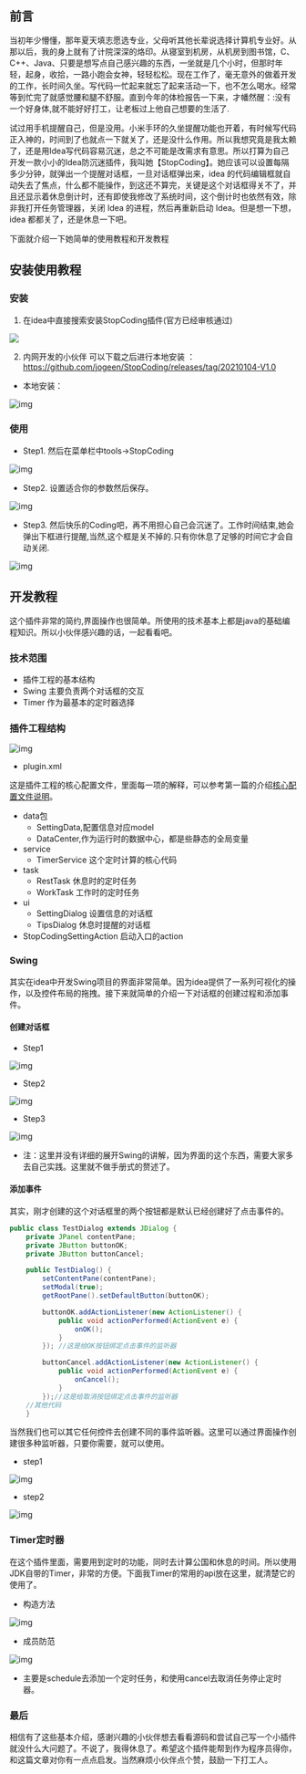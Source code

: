 ## 前言

当初年少懵懂，那年夏天填志愿选专业，父母听其他长辈说选择计算机专业好。从那以后，我的身上就有了计院深深的烙印。从寝室到机房，从机房到图书馆，C、C++、Java、只要是想写点自己感兴趣的东西，一坐就是几个小时，但那时年轻，起身，收拾，一路小跑会女神，轻轻松松。现在工作了，毫无意外的做着开发的工作，长时间久坐。写代码一忙起来就忘了起来活动一下，也不怎么喝水。经常等到忙完了就感觉腰和腿不舒服。直到今年的体检报告一下来，才幡然醒：:没有一个好身体,就不能好好打工，让老板过上他自己想要的生活了.

试过用手机提醒自己，但是没用。小米手环的久坐提醒功能也开着，有时候写代码正入神的，时间到了也就点一下就关了，还是没什么作用。所以我想究竟是我太赖了，还是用Idea写代码容易沉迷，总之不可能是改需求有意思。所以打算为自己开发一款小小的Idea防沉迷插件，我叫她【StopCoding】。她应该可以设置每隔多少分钟，就弹出一个提醒对话框，一旦对话框弹出来，idea 的代码编辑框就自动失去了焦点，什么都不能操作，到这还不算完，关键是这个对话框得关不了，并且还显示着休息倒计时，还有即使我修改了系统时间，这个倒计时也依然有效，除非我打开任务管理器，关闭 Idea 的进程，然后再重新启动 Idea。但是想一下想，idea 都都关了，还是休息一下吧。

下面就介绍一下她简单的使用教程和开发教程

## 安装使用教程

### 安装

1. 在idea中直接搜索安装StopCoding插件(官方已经审核通过)

![](https://p6-juejin.byteimg.com/tos-cn-i-k3u1fbpfcp/b7c4529d9ad74e52b25c9e3ff8bde987~tplv-k3u1fbpfcp-watermark.image) 

2. 内网开发的小伙伴 可以下载之后进行本地安装 ：https://github.com/jogeen/StopCoding/releases/tag/20210104-V1.0

- 本地安装：

![img](https://p3-juejin.byteimg.com/tos-cn-i-k3u1fbpfcp/b3a879d9342042f1889177c5417119d1~tplv-k3u1fbpfcp-watermark.image)

### 使用

- Step1. 然后在菜单栏中tools->StopCoding

![img](https://p3-juejin.byteimg.com/tos-cn-i-k3u1fbpfcp/d444991c76a64791af61f506b1c4ae16~tplv-k3u1fbpfcp-watermark.image)

- Step2. 设置适合你的参数然后保存。

![img](https://p3-juejin.byteimg.com/tos-cn-i-k3u1fbpfcp/1e55c783876e40728480b34aa3f326cf~tplv-k3u1fbpfcp-watermark.image)

- Step3. 然后快乐的Coding吧，再不用担心自己会沉迷了。工作时间结束,她会弹出下框进行提醒,当然,这个框是关不掉的.只有你休息了足够的时间它才会自动关闭.

![img](https://p9-juejin.byteimg.com/tos-cn-i-k3u1fbpfcp/38cef698f7084ec69fb9d7a862119aec~tplv-k3u1fbpfcp-watermark.image)

## 开发教程

这个插件非常的简约,界面操作也很简单。所使用的技术基本上都是java的基础编程知识。所以小伙伴感兴趣的话，一起看看吧。

### 技术范围

- 插件工程的基本结构
- Swing 主要负责两个对话框的交互
- Timer 作为最基本的定时器选择

### 插件工程结构

![img](https://p9-juejin.byteimg.com/tos-cn-i-k3u1fbpfcp/c6fe38bd434f44659072012a56d238fd~tplv-k3u1fbpfcp-watermark.image)

- plugin.xml

这是插件工程的核心配置文件，里面每一项的解释，可以参考第一篇的介绍[核心配置文件说明](https://juejin.cn/post/6844904127990857742)。

- data包
  - SettingData,配置信息对应model
  - DataCenter,作为运行时的数据中心，都是些静态的全局变量
- service
  - TimerService 这个定时计算的核心代码
- task
  - RestTask 休息时的定时任务
  - WorkTask 工作时的定时任务
- ui
  - SettingDialog 设置信息的对话框
  - TipsDialog	休息时提醒的对话框
- StopCodingSettingAction 启动入口的action

### Swing

其实在idea中开发Swing项目的界面非常简单。因为idea提供了一系列可视化的操作，以及控件布局的拖拽。接下来就简单的介绍一下对话框的创建过程和添加事件。

#### 创建对话框

- Step1

![img](https://p9-juejin.byteimg.com/tos-cn-i-k3u1fbpfcp/63ee7f02dd04402c81c7a228f96ca49f~tplv-k3u1fbpfcp-watermark.image)

- Step2

![img](https://p6-juejin.byteimg.com/tos-cn-i-k3u1fbpfcp/18ce507706784d348edbb459f8e8f46e~tplv-k3u1fbpfcp-watermark.image)

- Step3

![img](https://p9-juejin.byteimg.com/tos-cn-i-k3u1fbpfcp/43d91050e4f145b48319e88f075af49d~tplv-k3u1fbpfcp-watermark.image)

- 注：这里并没有详细的展开Swing的讲解，因为界面的这个东西，需要大家多去自己实践。这里就不做手册式的赘述了。

#### 添加事件

其实，刚才创建的这个对话框里的两个按钮都是默认已经创建好了点击事件的。

```java
public class TestDialog extends JDialog {
    private JPanel contentPane;
    private JButton buttonOK;
    private JButton buttonCancel;

    public TestDialog() {
        setContentPane(contentPane);
        setModal(true);
        getRootPane().setDefaultButton(buttonOK);

        buttonOK.addActionListener(new ActionListener() {
            public void actionPerformed(ActionEvent e) {
                onOK();
            }
        }); //这是给OK按钮绑定点击事件的监听器

        buttonCancel.addActionListener(new ActionListener() {
            public void actionPerformed(ActionEvent e) {
                onCancel();
            }
        });//这是给取消按钮绑定点击事件的监听器
    //其他代码
    }
```

当然我们也可以其它任何控件去创建不同的事件监听器。这里可以通过界面操作创建很多种监听器，只要你需要，就可以使用。

- step1

![img](https://p1-juejin.byteimg.com/tos-cn-i-k3u1fbpfcp/2799b4f1cb724270a8ee561d5dc8040b~tplv-k3u1fbpfcp-watermark.image)

- step2

![img](https://p1-juejin.byteimg.com/tos-cn-i-k3u1fbpfcp/9ef64de972ef41dfaa95d325fe9ceccb~tplv-k3u1fbpfcp-watermark.image)

### Timer定时器

在这个插件里面，需要用到定时的功能，同时去计算公国和休息的时间。所以使用JDK自带的Timer，非常的方便。下面我Timer的常用的api放在这里，就清楚它的使用了。

- 构造方法

![img](https://p3-juejin.byteimg.com/tos-cn-i-k3u1fbpfcp/1a074e309ff846fb94b09fc2ae94efca~tplv-k3u1fbpfcp-watermark.image)

- 成员防范

![img](https://p1-juejin.byteimg.com/tos-cn-i-k3u1fbpfcp/a576b3deae2b423990c37fb3be1982f6~tplv-k3u1fbpfcp-watermark.image)

- 主要是schedule去添加一个定时任务，和使用cancel去取消任务停止定时器。

### 最后

相信有了这些基本介绍，感谢兴趣的小伙伴想去看看源码和尝试自己写一个小插件就没什么大问题了。不说了，我得休息了。希望这个插件能帮到作为程序员得你，和这篇文章对你有一点点启发。当然麻烦小伙伴点个赞，鼓励一下打工人。
